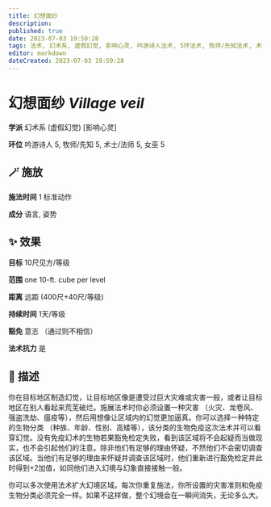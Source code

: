 ```yaml
---
title: 幻想面纱
description: 
published: true
date: 2023-07-03 19:59:28
tags: 法术, 幻术系, 虚假幻觉, 影响心灵, 吟游诗人法术, 5环法术, 牧师/先知法术, 术士/法师法术, 女巫法术
editor: markdown
dateCreated: 2023-07-03 19:59:28
---
```


# **幻想面纱** *Village veil*

**学派** 幻术系 (虚假幻觉) \[影响心灵\] 

**环位** 吟游诗人 5, 牧师/先知 5, 术士/法师 5, 女巫 5

## 🪄 施放

**施法时间** 1 标准动作

**成分** 语言, 姿势

## ✨ 效果 

**目标** 10尺见方/等级 

**范围** one 10-ft. cube per level

**距离** 远距 (400尺+40尺/等级)  

**持续时间** 1天/等级 

**豁免** 意志 （通过则不相信）

**法术抗力** 是

## 📖 描述

你在目标地区制造幻觉，让目标地区像是遭受过巨大灾难或灾害一般，或者让目标地区在别人看起来荒芜破烂。施展法术时你必须设置一种灾害 （火灾、龙卷风、强盗洗劫、瘟疫等），然后用想像让区域内的幻觉更加逼真。你可以选择一种特定的生物分类 （种族、年龄、性别、高矮等），该分类的生物免疫这次法术并可以看穿幻觉。没有免疫幻术的生物若果豁免检定失败，看到该区域将不会起疑而当做现实，也不会引起他们的注意。除非他们有足够的理由怀疑，不然他们不会密切调查该区域。当他们有足够的理由来怀疑并调查该区域时，他们重新进行豁免检定并此时得到+2加值，如同他们进入幻境与幻象直接接触一般。

你可以多次使用法术扩大幻境区域。每次你重复施法，你所设置的灾害准则和免疫生物分类必须完全一样。如果不这样做，整个幻境会在一瞬间消失，无论多么大。
    